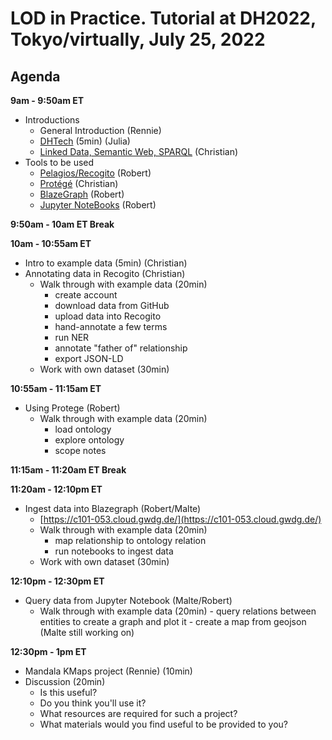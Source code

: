 # LOD in Practice. Tutorial at DH2022, Tokyo/virtually, July 25, 2022

## Agenda

**9am - 9:50am ET**
- Introductions
	- General Introduction (Rennie)
	- [DHTech](dhtech.pdf) (5min) (Julia)
	- [Linked Data, Semantic Web, SPARQL](lod.pdf) (Christian)
- Tools to be used
    - [Pelagios/Recogito](intro-recogito.pdf) (Robert)
    - [Protégé](intro-protege.pdf) (Christian)
    - [BlazeGraph](intro-blazegraph.pdf) (Robert)
    - [Jupyter NoteBooks](intro-jupyter.pdf) (Robert)

**9:50am - 10am ET Break**

**10am - 10:55am ET**
- Intro to example data (5min) (Christian)
- Annotating data in Recogito (Christian)
     - Walk through with example data (20min)
         - create account
         - download data from GitHub
         - upload data into Recogito
         - hand-annotate a few terms
         - run NER
         - annotate "father of" relationship
         - export JSON-LD
     - Work with own dataset (30min)

**10:55am - 11:15am ET**
-  Using Protege (Robert)
    - Walk through with example data (20min)
         - load ontology
         - explore ontology
         - scope notes

**11:15am - 11:20am ET Break**

**11:20am - 12:10pm ET**
-  Ingest data into Blazegraph (Robert/Malte)
    - [https://c101-053.cloud.gwdg.de/](https://c101-053.cloud.gwdg.de/)
    - Walk through with example data (20min)
         - map relationship to ontology relation
         - run notebooks to ingest data
    - Work with own dataset (30min)

**12:10pm - 12:30pm ET**
- Query data from Jupyter Notebook (Malte/Robert)
    - Walk through with example data (20min)
          - query relations between entities to create a graph and plot it
          - create a map from geojson (Malte still working on)

**12:30pm - 1pm ET**
- Mandala KMaps project (Rennie) (10min) 
- Discussion (20min)
    - Is this useful?
    - Do you think you'll use it?
    - What resources are required for such a project?
    - What materials would you find useful to be provided to you?
